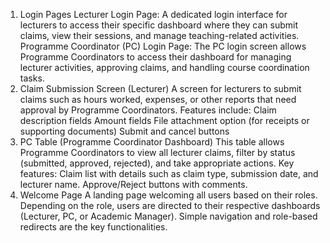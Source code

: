 1. Login Pages
Lecturer Login Page: A dedicated login interface for lecturers to access their specific dashboard where they can submit claims, view their sessions, and manage teaching-related activities.
Programme Coordinator (PC) Login Page: The PC login screen allows Programme Coordinators to access their dashboard for managing lecturer activities, approving claims, and handling course coordination tasks.
2. Claim Submission Screen (Lecturer)
A screen for lecturers to submit claims such as hours worked, expenses, or other reports that need approval by Programme Coordinators.
Features include:
Claim description fields
Amount fields
File attachment option (for receipts or supporting documents)
Submit and cancel buttons
3. PC Table (Programme Coordinator Dashboard)
This table allows Programme Coordinators to view all lecturer claims, filter by status (submitted, approved, rejected), and take appropriate actions.
Key features:
Claim list with details such as claim type, submission date, and lecturer name.
Approve/Reject buttons with comments.
4. Welcome Page
A landing page welcoming all users based on their roles. Depending on the role, users are directed to their respective dashboards (Lecturer, PC, or Academic Manager).
Simple navigation and role-based redirects are the key functionalities.
